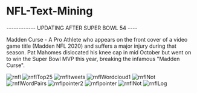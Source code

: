 # NFL-Text-Mining

------------ UPDATING AFTER SUPER BOWL 54 ----

Madden Curse - A Pro Athlete who appears on the front cover of a video game title (Madden NFL 2020) and suffers a major injury during that season.  Pat Mahomes dislocated his knee cap in mid October but went on to win the Super Bowl MVP this year, breaking the infamous "Madden Curse".

![rnfl](https://user-images.githubusercontent.com/16946556/73687222-6b67a680-467e-11ea-963b-9dde77368b82.png)
![rnflTop25](https://user-images.githubusercontent.com/16946556/73687230-6efb2d80-467e-11ea-8849-646c53d47f0f.png)
![rnfltweets](https://user-images.githubusercontent.com/16946556/73687228-6e629700-467e-11ea-8bab-4da71abc8745.png)
![rnflWordcloud1](https://user-images.githubusercontent.com/16946556/73687238-6efb2d80-467e-11ea-973e-26fdaaf0c721.png)
![rnflNot](https://user-images.githubusercontent.com/16946556/73687235-6efb2d80-467e-11ea-8c81-6d12529a91e6.png)
![rnflWordPairs](https://user-images.githubusercontent.com/16946556/73687229-6e629700-467e-11ea-9ff5-3bfad922275a.png)
![rnflpointer2](https://user-images.githubusercontent.com/16946556/73687231-6efb2d80-467e-11ea-806e-cb64751bc274.png)
![rnflpointer](https://user-images.githubusercontent.com/16946556/73687233-6efb2d80-467e-11ea-94f9-01a125eb8aa5.png)
![rnflNot](https://user-images.githubusercontent.com/16946556/73687235-6efb2d80-467e-11ea-8c81-6d12529a91e6.png)
![rnflLog](https://user-images.githubusercontent.com/16946556/73687237-6efb2d80-467e-11ea-843d-6d6ceb731300.png)
